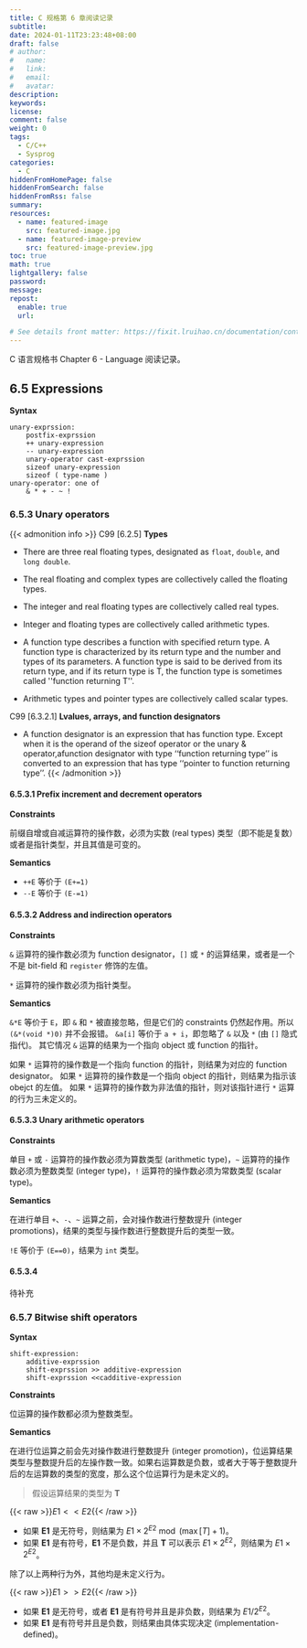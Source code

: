 ```yaml
---
title: C 规格第 6 章阅读记录
subtitle:
date: 2024-01-11T23:23:48+08:00
draft: false
# author:
#   name:
#   link:
#   email:
#   avatar:
description:
keywords:
license:
comment: false
weight: 0
tags:
  - C/C++
  - Sysprog
categories:
  - C
hiddenFromHomePage: false
hiddenFromSearch: false
hiddenFromRss: false
summary:
resources:
  - name: featured-image
    src: featured-image.jpg
  - name: featured-image-preview
    src: featured-image-preview.jpg
toc: true
math: true
lightgallery: false
password:
message:
repost:
  enable: true
  url:

# See details front matter: https://fixit.lruihao.cn/documentation/content-management/introduction/#front-matter
---
```


C 语言规格书 Chapter 6 - Language 阅读记录。

<!--more-->

## 6.5 Expressions

**Syntax**

```
unary-exprssion:
    postfix-exprssion
    ++ unary-expression
    -- unary-expression
    unary-operator cast-exprssion
    sizeof unary-expression
    sizeof ( type-name )
unary-operator: one of
    & * + - ~ !
```

### 6.5.3 Unary operators

{{< admonition info >}}
C99 [6.2.5] **Types**

- There are three real floating types, designated as `float`, `double`, and `long double`.

- The real floating and complex types are collectively called the floating types.

- The integer and real floating types are collectively called real types.

- Integer and floating types are collectively called arithmetic types.

- A function type describes a function with specified return type. A function type is
characterized by its return type and the number and types of its parameters. A
function type is said to be derived from its return type, and if its return type is T, the
function type is sometimes called ''function returning T''.

- Arithmetic types and pointer types are collectively called scalar types.

C99 [6.3.2.1] **Lvalues, arrays, and function designators**

- A function designator is an expression that has function type. Except when it is the
operand of the sizeof operator or the unary & operator,afunction designator with
type ‘‘function returning type’’ is converted to an expression that has type ‘‘pointer to
function returning type’’.
{{< /admonition >}}

#### 6.5.3.1 Prefix increment and decrement operators

**Constraints**

前缀自增或自减运算符的操作数，必须为实数 (real types) 类型（即不能是复数）或者是指针类型，并且其值是可变的。

**Semantics**

- `++E` 等价于 `(E+=1)`
- `--E` 等价于 `(E-=1)`

#### 6.5.3.2 Address and indirection operators

**Constraints**

`&` 运算符的操作数必须为 function designator，`[]` 或 `*` 的运算结果，或者是一个不是 bit-field 和 `register` 修饰的左值。

`*` 运算符的操作数必须为指针类型。

**Semantics**

`&*E` 等价于 `E`，即 `&` 和 `*` 被直接忽略，但是它们的 constraints 仍然起作用。所以 `(&*(void *)0)` 并不会报错。
`&a[i]` 等价于 `a + i`，即忽略了 `&` 以及 `*` (由 `[]` 隐式指代)。
其它情况 `&` 运算的结果为一个指向 object 或 function 的指针。

如果 `*` 运算符的操作数是一个指向 function 的指针，则结果为对应的 function designator。
如果 `*` 运算符的操作数是一个指向 object 的指针，则结果为指示该 obejct 的左值。
如果 `*` 运算符的操作数为非法值的指针，则对该指针进行 `*` 运算的行为三未定义的。

#### 6.5.3.3 Unary arithmetic operators

**Constraints**

单目 `+` 或 `-` 运算符的操作数必须为算数类型 (arithmetic type)，`~` 运算符的操作数必须为整数类型 (integer type)，`!` 运算符的操作数必须为常数类型 (scalar type)。

**Semantics**

在进行单目 `+`、`-`、`~` 运算之前，会对操作数进行整数提升 (integer promotions)，结果的类型与操作数进行整数提升后的类型一致。

`!E` 等价于 `(E==0)`，结果为 `int` 类型。

#### 6.5.3.4 

待补充

### 6.5.7 Bitwise shift operators

**Syntax**

```
shift-expression:
    additive-exprssion
    shift-exprssion >> additive-expression
    shift-exprssion <<cadditive-expression
```

**Constraints**

位运算的操作数都必须为整数类型。

**Semantics**

在进行位运算之前会先对操作数进行整数提升 (integer promotion)，位运算结果类型与整数提升后的左操作数一致。如果右运算数是负数，或者大于等于整数提升后的左运算数的类型的宽度，那么这个位运算行为是未定义的。

> 假设运算结果的类型为 **T**

{{< raw >}}$E1 << E2${{< /raw >}}

- 如果 **E1** 是无符号，则结果为 $E1 \times 2^{E2} \bmod (\max[T] + 1)$。
- 如果 **E1** 是有符号，**E1** 不是负数，并且 **T** 可以表示 $E1 \times 2^{E2}$，则结果为 $E1 \times 2^{E2}$。

除了以上两种行为外，其他均是未定义行为。

{{< raw >}}$E1 >> E2${{< /raw >}}

- 如果 **E1** 是无符号，或者 **E1** 是有符号并且是非负数，则结果为 $E1 / 2^{E2}$。
- 如果 **E1** 是有符号并且是负数，则结果由具体实现决定 (implementation-defined)。

